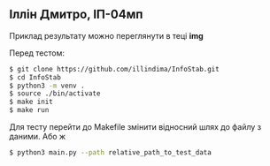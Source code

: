 ## Іллін Дмитро, ІП-04мп

Приклад результату можно переглянути в теці **img**

Перед тестом:

```sh
$ git clone https://github.com/illindima/InfoStab.git
$ cd InfoStab
$ python3 -m venv .
$ source ./bin/activate
$ make init
$ make run
```

Для тесту перейти до Makefile змінити відносний шлях до файлу з даними.
Або ж

```sh
$ python3 main.py --path relative_path_to_test_data
```
